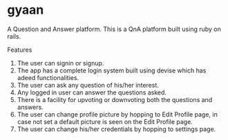 # gyaan
A Question and Answer platform.
This is a QnA platform built using ruby on rails.

Features

   1. The user can signin or signup.
   2. The app has a complete login system built using devise which has adeed functionalities.
   3. The user can ask any question of his/her interest.
   4. Any  logged in user can answer the questions asked.
   5. There is a facility for upvoting or downvoting both the questions and answers. 
   6. The user can change profile picture by hopping to Edit Profile page, in case not set a default picture is seen on the Edit Profile page.         
   7. The user can change his/her credentials by hopping to settings page.
